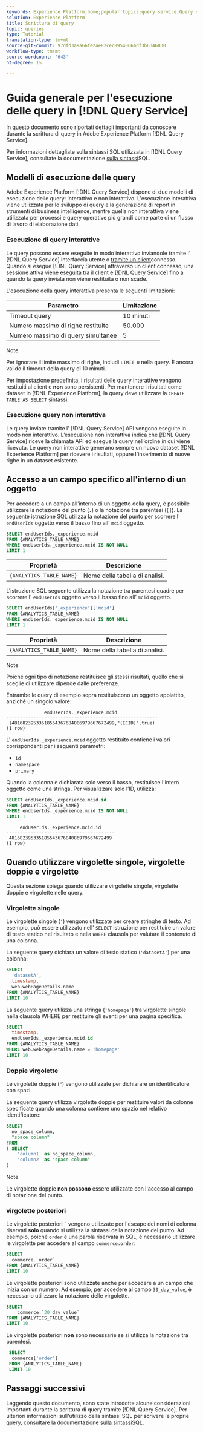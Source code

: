 ```yaml
---
keywords: Experience Platform;home;popular topics;query service;Query service;writing queries;writing query;
solution: Experience Platform
title: Scrittura di query
topic: queries
type: Tutorial
translation-type: tm+mt
source-git-commit: 97dfd3a9a66fe2ae82cec8954066bdf3b6346830
workflow-type: tm+mt
source-wordcount: '643'
ht-degree: 1%

---
```



# Guida generale per l&#39;esecuzione delle query in [!DNL Query Service]

In questo documento sono riportati dettagli importanti da conoscere durante la scrittura di query in Adobe Experience Platform [!DNL Query Service].

Per informazioni dettagliate sulla sintassi SQL utilizzata in [!DNL Query Service], consultate la documentazione [sulla sintassi](../sql/syntax.md)SQL.

## Modelli di esecuzione delle query

Adobe Experience Platform [!DNL Query Service] dispone di due modelli di esecuzione delle query: interattivo e non interattivo. L&#39;esecuzione interattiva viene utilizzata per lo sviluppo di query e la generazione di report in strumenti di business intelligence, mentre quella non interattiva viene utilizzata per processi e query operative più grandi come parte di un flusso di lavoro di elaborazione dati.

### Esecuzione di query interattive

Le query possono essere eseguite in modo interattivo inviandole tramite l&#39; [!DNL Query Service] interfaccia utente o [tramite un client](../clients/overview.md)connesso. Quando si esegue [!DNL Query Service] attraverso un client connesso, una sessione attiva viene eseguita tra il client e [!DNL Query Service] fino a quando la query inviata non viene restituita o non scade.

L&#39;esecuzione della query interattiva presenta le seguenti limitazioni:

| Parametro | Limitazione |
| --------- | ---------- |
| Timeout query | 10 minuti |
| Numero massimo di righe restituite | 50.000 |
| Numero massimo di query simultanee | 5 |

>[!NOTE]
>
>Per ignorare il limite massimo di righe, includi `LIMIT 0` nella query. È ancora valido il timeout della query di 10 minuti.

Per impostazione predefinita, i risultati delle query interattive vengono restituiti al client e **non** sono persistenti. Per mantenere i risultati come dataset in [!DNL Experience Platform], la query deve utilizzare la `CREATE TABLE AS SELECT` sintassi.

### Esecuzione query non interattiva

Le query inviate tramite l&#39; [!DNL Query Service] API vengono eseguite in modo non interattivo. L’esecuzione non interattiva indica che [!DNL Query Service] riceve la chiamata API ed esegue la query nell’ordine in cui viene ricevuta. Le query non interattive generano sempre un nuovo dataset [!DNL Experience Platform] per ricevere i risultati, oppure l&#39;inserimento di nuove righe in un dataset esistente.

## Accesso a un campo specifico all&#39;interno di un oggetto

Per accedere a un campo all’interno di un oggetto della query, è possibile utilizzare la notazione del punto (`.`) o la notazione tra parentesi (`[]`). La seguente istruzione SQL utilizza la notazione del punto per scorrere l&#39; `endUserIds` oggetto verso il basso fino all&#39; `mcid` oggetto.

```sql
SELECT endUserIds._experience.mcid
FROM {ANALYTICS_TABLE_NAME}
WHERE endUserIds._experience.mcid IS NOT NULL
LIMIT 1
```

| Proprietà | Descrizione |
| -------- | ----------- |
| `{ANALYTICS_TABLE_NAME}` | Nome della tabella di analisi. |

L&#39;istruzione SQL seguente utilizza la notazione tra parentesi quadre per scorrere l&#39; `endUserIds` oggetto verso il basso fino all&#39; `mcid` oggetto.

```sql
SELECT endUserIds['_experience']['mcid']
FROM {ANALYTICS_TABLE_NAME}
WHERE endUserIds._experience.mcid IS NOT NULL
LIMIT 1
```

| Proprietà | Descrizione |
| -------- | ----------- |
| `{ANALYTICS_TABLE_NAME}` | Nome della tabella di analisi. |

>[!NOTE]
>
>Poiché ogni tipo di notazione restituisce gli stessi risultati, quello che si sceglie di utilizzare dipende dalle preferenze.

Entrambe le query di esempio sopra restituiscono un oggetto appiattito, anziché un singolo valore:

```console
              endUserIds._experience.mcid   
--------------------------------------------------------
 (48168239533518554367684086979667672499,"(ECID)",true)
(1 row)
```

L&#39; `endUserIds._experience.mcid` oggetto restituito contiene i valori corrispondenti per i seguenti parametri:

- `id`
- `namespace`
- `primary`

Quando la colonna è dichiarata solo verso il basso, restituisce l&#39;intero oggetto come una stringa. Per visualizzare solo l’ID, utilizza:

```sql
SELECT endUserIds._experience.mcid.id
FROM {ANALYTICS_TABLE_NAME}
WHERE endUserIds._experience.mcid IS NOT NULL
LIMIT 1
```

```console
     endUserIds._experience.mcid.id 
----------------------------------------
 48168239533518554367684086979667672499
(1 row)
```

## Quando utilizzare virgolette singole, virgolette doppie e virgolette

Questa sezione spiega quando utilizzare virgolette singole, virgolette doppie e virgolette nelle query.

### Virgolette singole

Le virgolette singole (`'`) vengono utilizzate per creare stringhe di testo. Ad esempio, può essere utilizzato nell&#39; `SELECT` istruzione per restituire un valore di testo statico nel risultato e nella `WHERE` clausola per valutare il contenuto di una colonna.

La seguente query dichiara un valore di testo statico (`'datasetA'`) per una colonna:

```sql
SELECT 
  'datasetA',
  timestamp,
  web.webPageDetails.name
FROM {ANALYTICS_TABLE_NAME}
LIMIT 10
```

La seguente query utilizza una stringa (`'homepage'`) tra virgolette singole nella clausola WHERE per restituire gli eventi per una pagina specifica.

```sql
SELECT 
  timestamp,
  endUserIds._experience.mcid.id
FROM {ANALYTICS_TABLE_NAME}
WHERE web.webPageDetails.name = 'homepage'
LIMIT 10
```

### Doppie virgolette

Le virgolette doppie (`"`) vengono utilizzate per dichiarare un identificatore con spazi.

La seguente query utilizza virgolette doppie per restituire valori da colonne specificate quando una colonna contiene uno spazio nel relativo identificatore:

```sql
SELECT
  no_space_column,
  "space column"
FROM
( SELECT 
    'column1' as no_space_column,
    'column2' as "space column"
)
```

>[!NOTE]
>
>Le virgolette doppie **non possono** essere utilizzate con l&#39;accesso al campo di notazione del punto.

### virgolette posteriori

Le virgolette posteriori `` ` `` vengono utilizzate per l&#39;escape dei nomi di colonna riservati **solo** quando si utilizza la sintassi della notazione del punto. Ad esempio, poiché `order` è una parola riservata in SQL, è necessario utilizzare le virgolette per accedere al campo `commerce.order`:

```sql
SELECT 
  commerce.`order`
FROM {ANALYTICS_TABLE_NAME}
LIMIT 10
```

Le virgolette posteriori sono utilizzate anche per accedere a un campo che inizia con un numero. Ad esempio, per accedere al campo `30_day_value`, è necessario utilizzare la notazione delle virgolette.

```SQL
SELECT
    commerce.`30_day_value`
FROM {ANALYTICS_TABLE_NAME}
LIMIT 10
```

Le virgolette posteriori **non** sono necessarie se si utilizza la notazione tra parentesi.

```sql
 SELECT
  commerce['order']
 FROM {ANALYTICS_TABLE_NAME}
 LIMIT 10
```

## Passaggi successivi

Leggendo questo documento, sono state introdotte alcune considerazioni importanti durante la scrittura di query tramite [!DNL Query Service]. Per ulteriori informazioni sull&#39;utilizzo della sintassi SQL per scrivere le proprie query, consultare la documentazione [sulla sintassi](../sql/syntax.md)SQL.
